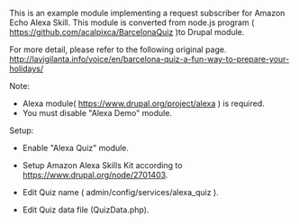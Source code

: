 This is an example module implementing a request subscriber for Amazon
Echo Alexa Skill. 
This module is converted from node.js program
( https://github.com/acalpixca/BarcelonaQuiz )to Drupal module.

For more detail, please refer to the following original page.
http://lavigilanta.info/voice/en/barcelona-quiz-a-fun-way-to-prepare-your-holidays/

Note:
- Alexa module( https://www.drupal.org/project/alexa ) is required.
- You must disable "Alexa Demo" module.

Setup:
- Enable "Alexa Quiz" module.
- Setup Amazon Alexa Skills Kit according to
https://www.drupal.org/node/2701403.

- Edit Quiz name ( admin/config/services/alexa_quiz ).
- Edit Quiz data file (QuizData.php).
